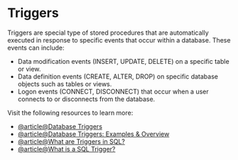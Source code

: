 # Triggers

Triggers are special type of stored procedures that are automatically executed in response to specific events that occur within a database. These events can include:

*   Data modification events (INSERT, UPDATE, DELETE) on a specific table or view.
*   Data definition events (CREATE, ALTER, DROP) on specific database objects such as tables or views.
*   Logon events (CONNECT, DISCONNECT) that occur when a user connects to or disconnects from the database.

Visit the following resources to learn more:

- [@article@Database Triggers](https://docs.oracle.com/cd/A57673_01/DOC/server/doc/SCN73/ch15.htm)
- [@article@Database Triggers: Examples & Overview](https://study.com/academy/lesson/database-triggers-examples-overview.html)
- [@article@What are Triggers in SQL?](https://www.edureka.co/blog/triggers-in-sql/)
- [@article@What is a SQL Trigger?](https://www.essentialsql.com/sql-trigger/)